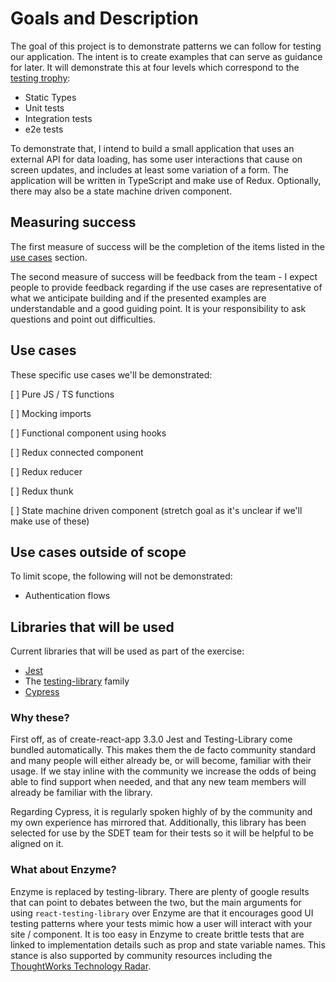 # Goals and Description

The goal of this project is to demonstrate patterns we can follow for testing our application. The intent is to create examples that can serve as guidance for later. It will demonstrate this at four levels which correspond to the [testing trophy](https://kentcdodds.com/blog/write-tests):

- Static Types
- Unit tests
- Integration tests
- e2e tests

To demonstrate that, I intend to build a small application that uses an external API for data loading, has some user interactions that cause on screen updates, and includes at least some variation of a form. The application will be written in TypeScript and make use of Redux. Optionally, there may also be a state machine driven component.

## Measuring success

The first measure of success will be the completion of the items listed in the [use cases](#use-cases) section.

The second measure of success will be feedback from the team - I expect people to provide feedback regarding if the use cases are representative of what we anticipate building and if the presented examples are understandable and a good guiding point. It is your responsibility to ask questions and point out difficulties.

## Use cases

These specific use cases we'll be demonstrated:

[ ] Pure JS / TS functions

[ ] Mocking imports

[ ] Functional component using hooks

[ ] Redux connected component

[ ] Redux reducer

[ ] Redux thunk

[ ] State machine driven component (stretch goal as it's unclear if we'll make use of these)

## Use cases outside of scope

To limit scope, the following will not be demonstrated:

- Authentication flows

## Libraries that will be used

Current libraries that will be used as part of the exercise:

- [Jest](https://jestjs.io/)
- The [testing-library](https://testing-library.com/) family
- [Cypress](https://www.cypress.io/)

### Why these?

First off, as of create-react-app 3.3.0 Jest and Testing-Library come bundled automatically. This makes them the de facto community standard and many people will either already be, or will become, familiar with their usage. If we stay inline with the community we increase the odds of being able to find support when needed, and that any new team members will already be familiar with the library.

Regarding Cypress, it is regularly spoken highly of by the community and my own experience has mirrored that. Additionally, this library has been selected for use by the SDET team for their tests so it will be helpful to be aligned on it.

### What about Enzyme?

Enzyme is replaced by testing-library. There are plenty of google results that can point to debates between the two, but the main arguments for using `react-testing-library` over Enzyme are that it encourages good UI testing patterns where your tests mimic how a user will interact with your site / component. It is too easy in Enzyme to create brittle tests that are linked to implementation details such as prop and state variable names. This stance is also supported by community resources including the [ThoughtWorks Technology Radar](https://www.thoughtworks.com/radar/languages-and-frameworks?blipid=201904035).
